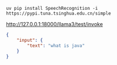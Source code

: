 ```shell
uv pip install SpeechRecognition -i https://pypi.tuna.tsinghua.edu.cn/simple
```

http://127.0.0.1:18000/llama3/test/invoke
```json
{
    "input": {
        "text": "what is java"
    }
}
```